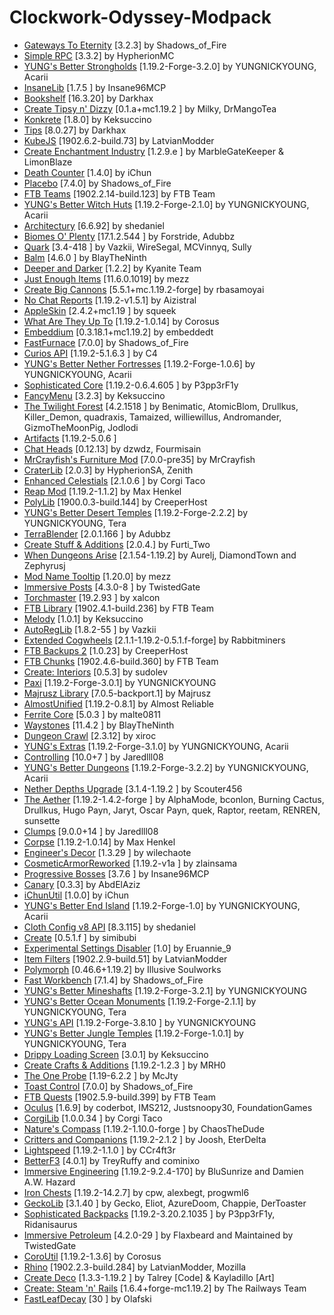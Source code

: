 # Clockwork-Odyssey-Modpack
<html><body><ul>
	<li><a href="https://www.curseforge.com/projects/417802">Gateways To Eternity</a> [3.2.3] by Shadows_of_Fire</li>
	<li><a href="https://www.curseforge.com/projects/411816">Simple RPC</a> [3.3.2] by HypherionMC</li>
	<li><a href="https://www.curseforge.com/projects/465575">YUNG's Better Strongholds</a> [1.19.2-Forge-3.2.0] by YUNGNICKYOUNG, Acarii</li>
	<li><a href="https://www.curseforge.com/projects/465109">InsaneLib</a> [1.7.5
] by Insane96MCP</li>
	<li><a href="https://www.curseforge.com/projects/228525">Bookshelf</a> [16.3.20] by Darkhax</li>
	<li><a href="https://www.curseforge.com/projects/952062">Create Tipsy n' Dizzy</a> [0.1.a+mc1.19.2
] by Milky, DrMangoTea</li>
	<li><a href="https://www.curseforge.com/projects/410295">Konkrete</a> [1.8.0] by Keksuccino</li>
	<li><a href="https://www.curseforge.com/projects/306549">Tips</a> [8.0.27] by Darkhax</li>
	<li><a href="https://www.curseforge.com/projects/238086">KubeJS</a> [1902.6.2-build.73] by LatvianModder</li>
	<li><a href="https://www.curseforge.com/projects/688768">Create Enchantment Industry</a> [1.2.9.e
] by MarbleGateKeeper &amp; LimonBlaze</li>
	<li><a href="https://www.curseforge.com/projects/229068">Death Counter</a> [1.4.0] by iChun</li>
	<li><a href="https://www.curseforge.com/projects/283644">Placebo</a> [7.4.0] by Shadows_of_Fire</li>
	<li><a href="https://www.curseforge.com/projects/404468">FTB Teams</a> [1902.2.14-build.123] by FTB Team</li>
	<li><a href="https://www.curseforge.com/projects/631401">YUNG's Better Witch Huts</a> [1.19.2-Forge-2.1.0] by YUNGNICKYOUNG, Acarii</li>
	<li><a href="https://www.curseforge.com/projects/419699">Architectury</a> [6.6.92] by shedaniel</li>
	<li><a href="https://www.curseforge.com/projects/220318">Biomes O' Plenty</a> [17.1.2.544
] by Forstride, Adubbz</li>
	<li><a href="https://www.curseforge.com/projects/243121">Quark</a> [3.4-418
] by Vazkii, WireSegal, MCVinnyq, Sully</li>
	<li><a href="https://www.curseforge.com/projects/531761">Balm</a> [4.6.0
] by BlayTheNinth</li>
	<li><a href="https://www.curseforge.com/projects/659011">Deeper and Darker</a> [1.2.2] by Kyanite Team</li>
	<li><a href="https://www.curseforge.com/projects/238222">Just Enough Items</a> [11.6.0.1019] by mezz</li>
	<li><a href="https://www.curseforge.com/projects/646668">Create Big Cannons</a> [5.5.1+mc.1.19.2-forge] by rbasamoyai</li>
	<li><a href="https://www.curseforge.com/projects/634062">No Chat Reports</a> [1.19.2-v1.5.1] by Aizistral</li>
	<li><a href="https://www.curseforge.com/projects/248787">AppleSkin</a> [2.4.2+mc1.19
] by squeek</li>
	<li><a href="https://www.curseforge.com/projects/945479">What Are They Up To</a> [1.19.2-1.0.14] by Corosus</li>
	<li><a href="https://www.curseforge.com/projects/908741">Embeddium</a> [0.3.18.1+mc1.19.2] by embeddedt</li>
	<li><a href="https://www.curseforge.com/projects/299540">FastFurnace</a> [7.0.0] by Shadows_of_Fire</li>
	<li><a href="https://www.curseforge.com/projects/309927">Curios API</a> [1.19.2-5.1.6.3
] by C4</li>
	<li><a href="https://www.curseforge.com/projects/817651">YUNG's Better Nether Fortresses</a> [1.19.2-Forge-1.0.6] by YUNGNICKYOUNG, Acarii</li>
	<li><a href="https://www.curseforge.com/projects/618298">Sophisticated Core</a> [1.19.2-0.6.4.605
] by P3pp3rF1y</li>
	<li><a href="https://www.curseforge.com/projects/367706">FancyMenu</a> [3.2.3] by Keksuccino</li>
	<li><a href="https://www.curseforge.com/projects/227639">The Twilight Forest</a> [4.2.1518
] by Benimatic, AtomicBlom, Drullkus, Killer_Demon, quadraxis, Tamaized, williewillus, Andromander, GizmoTheMoonPig, Jodlodi</li>
	<li><a href="https://www.curseforge.com/projects/312353">Artifacts</a> [1.19.2-5.0.6
]</li>
	<li><a href="https://www.curseforge.com/projects/407206">Chat Heads</a> [0.12.13] by dzwdz, Fourmisain</li>
	<li><a href="https://www.curseforge.com/projects/55438">MrCrayfish's Furniture Mod</a> [7.0.0-pre35] by MrCrayfish</li>
	<li><a href="https://www.curseforge.com/projects/867099">CraterLib</a> [2.0.3] by HypherionSA, Zenith</li>
	<li><a href="https://www.curseforge.com/projects/438447">Enhanced Celestials</a> [2.1.0.6
] by Corgi Taco</li>
	<li><a href="https://www.curseforge.com/projects/244256">Reap Mod</a> [1.19.2-1.1.2] by Max Henkel</li>
	<li><a href="https://www.curseforge.com/projects/576589">PolyLib</a> [1900.0.3-build.144] by CreeperHost</li>
	<li><a href="https://www.curseforge.com/projects/631016">YUNG's Better Desert Temples</a> [1.19.2-Forge-2.2.2] by YUNGNICKYOUNG, Tera</li>
	<li><a href="https://www.curseforge.com/projects/563928">TerraBlender</a> [2.0.1.166
] by Adubbz</li>
	<li><a href="https://www.curseforge.com/projects/466792">Create Stuff &amp; Additions</a> [2.0.4.] by Furti_Two</li>
	<li><a href="https://www.curseforge.com/projects/442508">When Dungeons Arise</a> [2.1.54-1.19.2] by Aurelj, DiamondTown and Zephyrusj</li>
	<li><a href="https://www.curseforge.com/projects/238747">Mod Name Tooltip</a> [1.20.0] by mezz</li>
	<li><a href="https://www.curseforge.com/projects/314645">Immersive Posts</a> [4.3.0-8
] by TwistedGate</li>
	<li><a href="https://www.curseforge.com/projects/254268">Torchmaster</a> [19.2.93
] by xalcon</li>
	<li><a href="https://www.curseforge.com/projects/404465">FTB Library</a> [1902.4.1-build.236] by FTB Team</li>
	<li><a href="https://www.curseforge.com/projects/938643">Melody</a> [1.0.1] by Keksuccino</li>
	<li><a href="https://www.curseforge.com/projects/250363">AutoRegLib</a> [1.8.2-55
] by Vazkii</li>
	<li><a href="https://www.curseforge.com/projects/739973">Extended Cogwheels</a> [2.1.1-1.19.2-0.5.1.f-forge] by Rabbitminers</li>
	<li><a href="https://www.curseforge.com/projects/622737">FTB Backups 2</a> [1.0.23] by CreeperHost</li>
	<li><a href="https://www.curseforge.com/projects/314906">FTB Chunks</a> [1902.4.6-build.360] by FTB Team</li>
	<li><a href="https://www.curseforge.com/projects/906239">Create: Interiors</a> [0.5.3] by sudolev</li>
	<li><a href="https://www.curseforge.com/projects/515708">Paxi</a> [1.19.2-Forge-3.0.1] by YUNGNICKYOUNG</li>
	<li><a href="https://www.curseforge.com/projects/437409">Majrusz Library</a> [7.0.5-backport.1] by Majrusz</li>
	<li><a href="https://www.curseforge.com/projects/633823">AlmostUnified</a> [1.19.2-0.8.1] by Almost Reliable</li>
	<li><a href="https://www.curseforge.com/projects/429235">Ferrite Core</a> [5.0.3
] by malte0811</li>
	<li><a href="https://www.curseforge.com/projects/245755">Waystones</a> [11.4.2
] by BlayTheNinth</li>
	<li><a href="https://www.curseforge.com/projects/324973">Dungeon Crawl</a> [2.3.12] by xiroc</li>
	<li><a href="https://www.curseforge.com/projects/480006">YUNG's Extras</a> [1.19.2-Forge-3.1.0] by YUNGNICKYOUNG, Acarii</li>
	<li><a href="https://www.curseforge.com/projects/250398">Controlling</a> [10.0+7
] by Jaredlll08</li>
	<li><a href="https://www.curseforge.com/projects/510089">YUNG's Better Dungeons</a> [1.19.2-Forge-3.2.2] by YUNGNICKYOUNG, Acarii</li>
	<li><a href="https://www.curseforge.com/projects/670011">Nether Depths Upgrade</a> [3.1.4-1.19.2
] by Scouter456</li>
	<li><a href="https://www.curseforge.com/projects/255308">The Aether</a> [1.19.2-1.4.2-forge
] by AlphaMode, bconlon, Burning Cactus, Drullkus, Hugo Payn, Jaryt, Oscar Payn, quek, Raptor, reetam, RENREN, sunsette</li>
	<li><a href="https://www.curseforge.com/projects/256717">Clumps</a> [9.0.0+14
] by Jaredlll08</li>
	<li><a href="https://www.curseforge.com/projects/316582">Corpse</a> [1.19.2-1.0.14] by Max Henkel</li>
	<li><a href="https://www.curseforge.com/projects/313866">Engineer's Decor</a> [1.3.29
] by wilechaote</li>
	<li><a href="https://www.curseforge.com/projects/237307">CosmeticArmorReworked</a> [1.19.2-v1a
] by zlainsama</li>
	<li><a href="https://www.curseforge.com/projects/289466">Progressive Bosses</a> [3.7.6
] by Insane96MCP</li>
	<li><a href="https://www.curseforge.com/projects/665658">Canary</a> [0.3.3] by AbdElAziz</li>
	<li><a href="https://www.curseforge.com/projects/229060">iChunUtil</a> [1.0.0] by iChun</li>
	<li><a href="https://www.curseforge.com/projects/901344">YUNG's Better End Island</a> [1.19.2-Forge-1.0] by YUNGNICKYOUNG, Acarii</li>
	<li><a href="https://www.curseforge.com/projects/348521">Cloth Config v8 API</a> [8.3.115] by shedaniel</li>
	<li><a href="https://www.curseforge.com/projects/328085">Create</a> [0.5.1.f
] by simibubi</li>
	<li><a href="https://www.curseforge.com/projects/926083">Experimental Settings Disabler</a> [1.0] by Eruannie_9</li>
	<li><a href="https://www.curseforge.com/projects/309674">Item Filters</a> [1902.2.9-build.51] by LatvianModder</li>
	<li><a href="https://www.curseforge.com/projects/388800">Polymorph</a> [0.46.6+1.19.2] by Illusive Soulworks</li>
	<li><a href="https://www.curseforge.com/projects/288885">Fast Workbench</a> [7.1.4] by Shadows_of_Fire</li>
	<li><a href="https://www.curseforge.com/projects/389665">YUNG's Better Mineshafts</a> [1.19.2-Forge-3.2.1] by YUNGNICKYOUNG</li>
	<li><a href="https://www.curseforge.com/projects/689238">YUNG's Better Ocean Monuments</a> [1.19.2-Forge-2.1.1] by YUNGNICKYOUNG, Tera</li>
	<li><a href="https://www.curseforge.com/projects/421850">YUNG's API</a> [1.19.2-Forge-3.8.10
] by YUNGNICKYOUNG</li>
	<li><a href="https://www.curseforge.com/projects/897669">YUNG's Better Jungle Temples</a> [1.19.2-Forge-1.0.1] by YUNGNICKYOUNG, Tera</li>
	<li><a href="https://www.curseforge.com/projects/511770">Drippy Loading Screen</a> [3.0.1] by Keksuccino</li>
	<li><a href="https://www.curseforge.com/projects/439890">Create Crafts &amp; Additions</a> [1.19.2-1.2.3
] by MRH0</li>
	<li><a href="https://www.curseforge.com/projects/245211">The One Probe</a> [1.19-6.2.2
] by McJty</li>
	<li><a href="https://www.curseforge.com/projects/271740">Toast Control</a> [7.0.0] by Shadows_of_Fire</li>
	<li><a href="https://www.curseforge.com/projects/289412">FTB Quests</a> [1902.5.9-build.399] by FTB Team</li>
	<li><a href="https://www.curseforge.com/projects/581495">Oculus</a> [1.6.9] by coderbot, IMS212, Justsnoopy30, FoundationGames</li>
	<li><a href="https://www.curseforge.com/projects/693313">CorgiLib</a> [1.0.0.34
] by Corgi Taco</li>
	<li><a href="https://www.curseforge.com/projects/252848">Nature's Compass</a> [1.19.2-1.10.0-forge
] by ChaosTheDude</li>
	<li><a href="https://www.curseforge.com/projects/574913">Critters and Companions</a> [1.19.2-2.1.2
] by Joosh, EterDelta</li>
	<li><a href="https://modrinth.com/mod/US93mifm">Lightspeed</a> [1.19.2-1.1.0
] by CCr4ft3r</li>
	<li><a href="https://www.curseforge.com/projects/401648">BetterF3</a> [4.0.1] by TreyRuffy and cominixo</li>
	<li><a href="https://www.curseforge.com/projects/231951">Immersive Engineering</a> [1.19.2-9.2.4-170] by BluSunrize and Damien A.W. Hazard</li>
	<li><a href="https://www.curseforge.com/projects/228756">Iron Chests</a> [1.19.2-14.2.7] by cpw, alexbegt, progwml6</li>
	<li><a href="https://www.curseforge.com/projects/388172">GeckoLib</a> [3.1.40
] by Gecko, Eliot, AzureDoom, Chappie, DerToaster</li>
	<li><a href="https://www.curseforge.com/projects/422301">Sophisticated Backpacks</a> [1.19.2-3.20.2.1035
] by P3pp3rF1y, Ridanisaurus</li>
	<li><a href="https://www.curseforge.com/projects/268250">Immersive Petroleum</a> [4.2.0-29
] by Flaxbeard and Maintained by TwistedGate</li>
	<li><a href="https://www.curseforge.com/projects/237749">CoroUtil</a> [1.19.2-1.3.6] by Corosus</li>
	<li><a href="https://www.curseforge.com/projects/416294">Rhino</a> [1902.2.3-build.284] by LatvianModder, Mozilla</li>
	<li><a href="https://www.curseforge.com/projects/509285">Create Deco</a> [1.3.3-1.19.2
] by Talrey [Code] &amp; Kayladillo [Art]</li>
	<li><a href="https://www.curseforge.com/projects/688231">Create: Steam 'n' Rails</a> [1.6.4+forge-mc1.19.2] by The Railways Team</li>
	<li><a href="https://www.curseforge.com/projects/230976">FastLeafDecay</a> [30
] by Olafski</li>
</ul></body></html>
